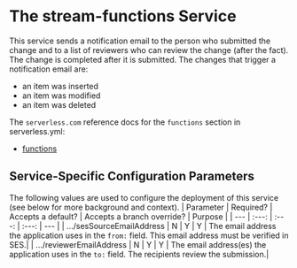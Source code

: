 # The stream-functions Service

This service sends a notification email to the person who submitted the change and to a list of reviewers who can review the change (after the fact). The change is completed after it is submitted. The changes that trigger a notification email are:

- an item was inserted
- an item was modified
- an item was deleted

The `serverless.com` reference docs for the `functions` section in serverless.yml:

- [functions](https://www.serverless.com/framework/docs/providers/aws/guide/functions)

## Service-Specific Configuration Parameters

The following values are used to configure the deployment of this service (see below for more background and context).
| Parameter | Required? | Accepts a default? | Accepts a branch override? | Purpose |
| --- | :---: | :---: | :---: | --- |
| .../sesSourceEmailAddress | N | Y | Y | The email address the application uses in the `from:` field. This email address must be verified in SES.|
| .../reviewerEmailAddress | N | Y | Y | The email address(es) the application uses in the `to:` field. The recipients review the submission.|
